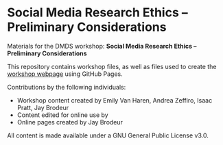 # Social Media Research Ethics – Preliminary Considerations
Materials for the DMDS workshop: **Social Media Research Ethics – Preliminary Considerations**  

This repository contains workshop files, as well as files used to create the [workshop webpage](https://scds.githib.io/sm-research-ethics2) using GitHub Pages.  


Contributions by the following individuals: 
- Workshop content created by Emily Van Haren, Andrea Zeffiro, Isaac Pratt, Jay Brodeur 
- Content edited for online use by  
- Online pages created by Jay Brodeur


  
All content is made available under a GNU General Public License v3.0.
